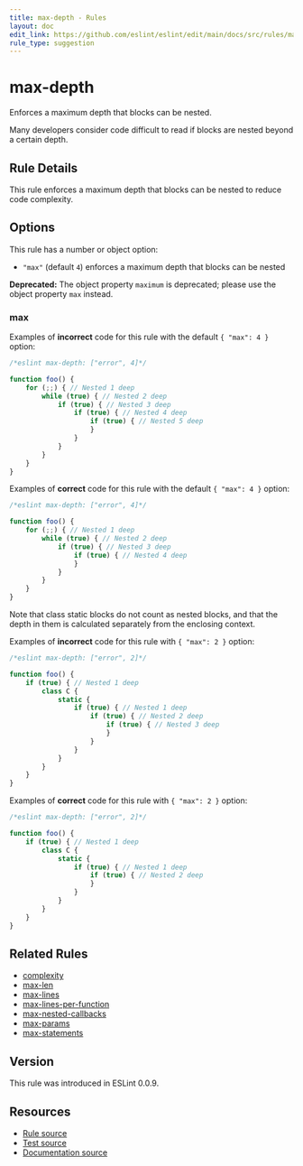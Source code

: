 ```yaml
---
title: max-depth - Rules
layout: doc
edit_link: https://github.com/eslint/eslint/edit/main/docs/src/rules/max-depth.md
rule_type: suggestion
---
```

<!-- Note: No pull requests accepted for this file. See README.md in the root directory for details. -->

# max-depth

Enforces a maximum depth that blocks can be nested.

Many developers consider code difficult to read if blocks are nested beyond a certain depth.

## Rule Details

This rule enforces a maximum depth that blocks can be nested to reduce code complexity.

## Options

This rule has a number or object option:

* `"max"` (default `4`) enforces a maximum depth that blocks can be nested

**Deprecated:** The object property `maximum` is deprecated; please use the object property `max` instead.

### max

Examples of **incorrect** code for this rule with the default `{ "max": 4 }` option:

```js
/*eslint max-depth: ["error", 4]*/

function foo() {
    for (;;) { // Nested 1 deep
        while (true) { // Nested 2 deep
            if (true) { // Nested 3 deep
                if (true) { // Nested 4 deep
                    if (true) { // Nested 5 deep
                    }
                }
            }
        }
    }
}
```

Examples of **correct** code for this rule with the default `{ "max": 4 }` option:

```js
/*eslint max-depth: ["error", 4]*/

function foo() {
    for (;;) { // Nested 1 deep
        while (true) { // Nested 2 deep
            if (true) { // Nested 3 deep
                if (true) { // Nested 4 deep
                }
            }
        }
    }
}
```

Note that class static blocks do not count as nested blocks, and that the depth in them is calculated separately from the enclosing context.

Examples of **incorrect** code for this rule with `{ "max": 2 }` option:

```js
/*eslint max-depth: ["error", 2]*/

function foo() {
    if (true) { // Nested 1 deep
        class C {
            static {
                if (true) { // Nested 1 deep
                    if (true) { // Nested 2 deep
                        if (true) { // Nested 3 deep
                        }
                    }
                }
            }
        }
    }
}
```

Examples of **correct** code for this rule with `{ "max": 2 }` option:

```js
/*eslint max-depth: ["error", 2]*/

function foo() {
    if (true) { // Nested 1 deep
        class C {
            static {
                if (true) { // Nested 1 deep
                    if (true) { // Nested 2 deep
                    }
                }
            }
        }
    }
}
```

## Related Rules

* [complexity](complexity)
* [max-len](max-len)
* [max-lines](max-lines)
* [max-lines-per-function](max-lines-per-function)
* [max-nested-callbacks](max-nested-callbacks)
* [max-params](max-params)
* [max-statements](max-statements)

## Version

This rule was introduced in ESLint 0.0.9.

## Resources

* [Rule source](https://github.com/eslint/eslint/tree/HEAD/lib/rules/max-depth.js)
* [Test source](https://github.com/eslint/eslint/tree/HEAD/tests/lib/rules/max-depth.js)
* [Documentation source](https://github.com/eslint/eslint/tree/HEAD/docs/src/rules/max-depth.md)
